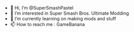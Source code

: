 - 👋 Hi, I’m @SuperSmashPastel
- 👀 I’m interested in Super Smash Bros. Ultimate Modding
- 🌱 I’m currently learning on making mods and stuff
- 📫 How to reach me : GameBanana

<!---
SuperSmashPastel/SuperSmashPastel is a ✨ special ✨ repository because its `README.md` (this file) appears on your GitHub profile.
You can click the Preview link to take a look at your changes.
--->
